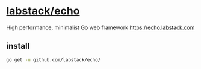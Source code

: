 # [labstack/echo](https://github.com/labstack/echo)

High performance, minimalist Go web framework https://echo.labstack.com

## install

```sh
go get -u github.com/labstack/echo/
```
